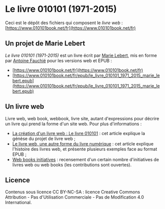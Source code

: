 # Le livre 010101 (1971-2015)
Ceci est le dépôt des fichiers qui composent le *livre web* : [https://www.010101book.net/fr](https://www.010101book.net/fr)

## Un projet de Marie Lebert
*Le livre 010101 (1971-2015)* est un livre écrit par [Marie Lebert](https://marielebert.wordpress.com/fr/), mis en forme par [Antoine Fauchié](https://www.quaternum.net/) pour les versions web et EPUB :

- [https://www.010101book.net/fr](https://www.010101book.net/fr)
- [https://www.010101book.net/fr/epub/le_livre_010101_1971_2015_marie_lebert.epub](https://www.010101book.net/fr/epub/le_livre_010101_1971_2015_marie_lebert.epub)


## Un livre web
Livre web, web book, webbook, livre site, autant d'expressions pour décrire un livre qui prend la forme d'un site web. Pour plus d'informations :

- [La création d'un livre web : Le livre 010101](https://www.quaternum.net/2015/10/26/creation-d-un-livre-web-le-livre-010101/) : cet article explique la génèse du projet de livre web ;
- [Le livre web, une autre forme du livre numérique](https://www.quaternum.net/2016/10/24/le-livre-web-une-autre-forme-du-livre-numerique/) : cet article explique l'histoire des livres web, et présente plusieurs exemples face au format EPUB ;
- [Web books initiatives](https://github.com/antoinentl/web-books-initiatives) : recensement d'un certain nombre d'initiatives de livres web ou web books (les contributions sont ouvertes).


## Licence
Contenus sous licence CC BY-NC-SA : licence Creative Commons Attribution - Pas d'Utilisation Commerciale - Pas de Modification 4.0 International.